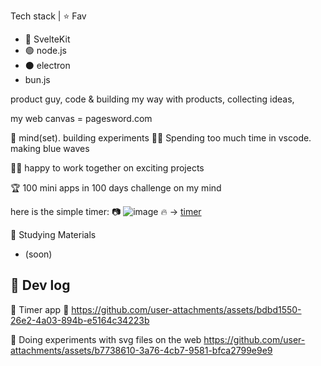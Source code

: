 Tech stack | ⭐ Fav
- 🧡 SvelteKit
- 🟢 node.js
- ⚫ electron
- bun.js

product guy, code & building my way with products, collecting ideas, 

my web canvas = pagesword.com

🧠 mind(set). building experiments 👨‍💻 Spending too much time in vscode. making blue waves






👨‍💻 happy to work together on exciting projects



🏆 100 mini apps in 100 days challenge on my mind

here is the simple timer:
📷 ![image](https://github.com/user-attachments/assets/49423dfa-9171-4ca4-9428-da0ddff29966)
🔥 -> [timer](https://pagesword.com/timer)



📘 Studying Materials
- (soon)


## 📄 Dev log

🔹 Timer app
🎥 https://github.com/user-attachments/assets/bdbd1550-26e2-4a03-894b-e5164c34223b

🔹 Doing experiments with svg files on the web
https://github.com/user-attachments/assets/b7738610-3a76-4cb7-9581-bfca2799e9e9


